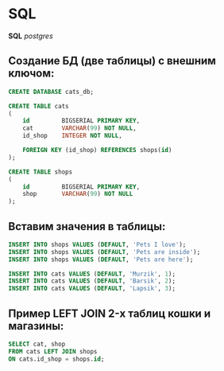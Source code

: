 # SQL

**SQL** _postgres_

## Создание БД (две таблицы) с внешним ключом:

```sql
CREATE DATABASE cats_db;
```

```sql
CREATE TABLE cats
(
    id         BIGSERIAL PRIMARY KEY,
    cat        VARCHAR(99) NOT NULL,
    id_shop    INTEGER NOT NULL,

    FOREIGN KEY (id_shop) REFERENCES shops(id)
);
```

```sql
CREATE TABLE shops
(
    id         BIGSERIAL PRIMARY KEY,
    shop       VARCHAR(99) NOT NULL
);
```

## Вставим значения в таблицы:

```sql
INSERT INTO shops VALUES (DEFAULT, 'Pets I love');
INSERT INTO shops VALUES (DEFAULT, 'Pets are inside');
INSERT INTO shops VALUES (DEFAULT, 'Pets are here');
```

```sql
INSERT INTO cats VALUES (DEFAULT, 'Murzik', 1);
INSERT INTO cats VALUES (DEFAULT, 'Barsik', 2);
INSERT INTO cats VALUES (DEFAULT, 'Lapsik', 3);
```

## Пример LEFT JOIN 2-х таблиц кошки и магазины:

```sql
SELECT cat, shop
FROM cats LEFT JOIN shops
ON cats.id_shop = shops.id;
```
